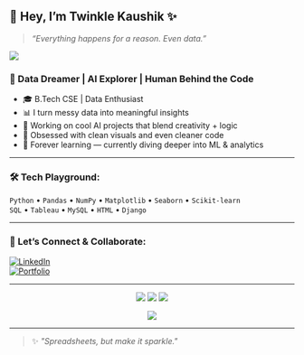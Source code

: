 ## 🌸 Hey, I’m Twinkle Kaushik ✨  
> _“Everything happens for a reason. Even data.”_  

<img src="https://capsule-render.vercel.app/api?type=waving&color=FFB6C1&height=200&section=header&text=Hello,%20World!%20👩‍💻&fontSize=40&fontColor=fff&animation=twinkling" />

### 🧠 Data Dreamer | AI Explorer | Human Behind the Code  

- 🎓 B.Tech CSE | Data Enthusiast  
- 📊 I turn messy data into meaningful insights  
- 🧬 Working on cool AI projects that blend creativity + logic  
- 🧁 Obsessed with clean visuals and even cleaner code  
- 🌱 Forever learning — currently diving deeper into ML & analytics  

---

### 🛠 Tech Playground:
`Python` • `Pandas` • `NumPy` • `Matplotlib` • `Seaborn` • `Scikit-learn`  
`SQL` • `Tableau` • `MySQL` • `HTML` • `Django`  

---

### 🌼 Let’s Connect & Collaborate:
[![LinkedIn](https://img.shields.io/badge/-LinkedIn-blue?style=flat&logo=linkedin&logoColor=white)](https://www.linkedin.com/in/twinkle-kaushik-7k)  
[![Portfolio](https://img.shields.io/badge/-Portfolio-FF69B4?style=flat&logo=vercel&logoColor=white)](https://twinkle.ct.ws)

---

<p align="center">
  <img src="https://img.shields.io/badge/Data_is_the_new_magic-ff69b4?style=for-the-badge&logo=python&logoColor=white" />
  <img src="https://img.shields.io/badge/AI_is_my_wand-ffb6c1?style=for-the-badge&logo=openai&logoColor=white" />
  <img src="https://img.shields.io/badge/Coding_pretty_things💻-ffc0cb?style=for-the-badge&logo=github&logoColor=white" />
</p>


<p align="center">
  <img src="https://github-readme-stats.vercel.app/api?username=twin007&show_icons=true&theme=calm&hide_border=true" />
</p>

<!-- you can customize the theme (calm, radical, dracula, etc.) -->

---

> ✨ *"Spreadsheets, but make it sparkle."*

